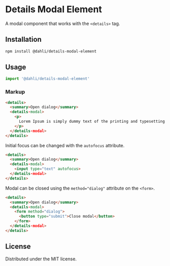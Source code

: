 # Details Modal Element

A modal component that works with the `<details>` tag.

## Installation

```bash
npm install @dahli/details-modal-element
```

## Usage

```js
import '@dahli/details-modal-element'
```

### Markup

```html
<details>
  <summary>Open dialog</summary>
  <details-modal>
    <p>
      Lorem Ipsum is simply dummy text of the printing and typesetting industry.
    </p>
  </details-modal>
</details>
```

Initial focus can be changed with the `autofocus` attribute.

```html
<details>
  <summary>Open dialog</summary>
  <details-modal>
    <input type="text" autofocus>
  </details-modal>
</details>
```

Modal can be closed using the `method="dialog"` attribute on the `<form>`.

```html
<details>
  <summary>Open dialog</summary>
  <details-modal>
    <form method="dialog">
      <button type="submit">Close modal</button>
    </form>
  </details-modal>
</details>
```

## License
Distributed under the MIT license.
